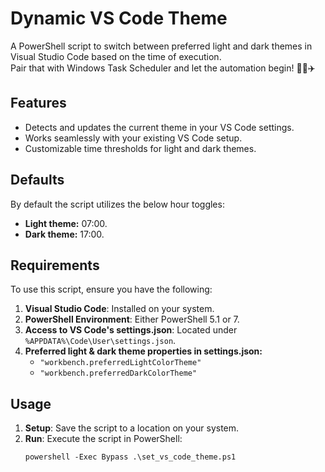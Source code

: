 # Dynamic VS Code Theme

A PowerShell script to switch between preferred light and dark themes in Visual Studio Code based on the time of execution.  
Pair that with Windows Task Scheduler and let the automation begin! 💯💪✈️

## Features

- Detects and updates the current theme in your VS Code settings.  
- Works seamlessly with your existing VS Code setup.  
- Customizable time thresholds for light and dark themes.

## Defaults

By default the script utilizes the below hour toggles:

- **Light theme:** 07:00.
- **Dark theme:** 17:00.

## Requirements

To use this script, ensure you have the following:

1. **Visual Studio Code**: Installed on your system.  
2. **PowerShell Environment**: Either PowerShell 5.1 or 7.  
3. **Access to VS Code's settings.json**: Located under `%APPDATA%\Code\User\settings.json`.
4. **Preferred light & dark theme properties in settings.json:**
      - `"workbench.preferredLightColorTheme"`
      - `"workbench.preferredDarkColorTheme"`

## Usage

1. **Setup**: Save the script to a location on your system.
2. **Run**: Execute the script in PowerShell:  
   ```
   powershell -Exec Bypass .\set_vs_code_theme.ps1

